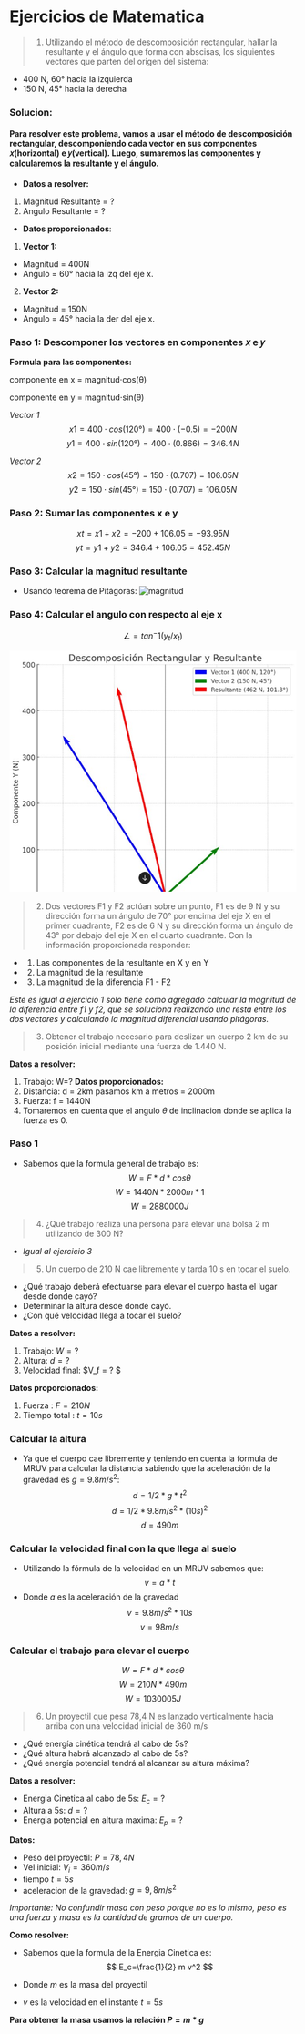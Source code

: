 # Ejercicios de Matematica


> 1. Utilizando el método de descomposición rectangular, hallar la resultante y el ángulo que forma
con abscisas, los siguientes vectores que parten del origen del sistema:
- 400 N, 60° hacia la izquierda
- 150 N, 45° hacia la derecha

### Solucion: 

#### Para resolver este problema, vamos a usar el método de descomposición rectangular, descomponiendo cada vector en sus componentes 𝑥(horizontal) e 𝑦(vertical). Luego, sumaremos las componentes y calcularemos la resultante y el ángulo.

- **Datos a resolver:**
1. Magnitud Resultante = ?
2. Angulo Resultante = ?
- **Datos proporcionados**:
1. **Vector 1:**
 - Magnitud = 400N
 - Angulo = 60° hacia la izq del eje x.
2. **Vector 2:**
 - Magnitud = 150N
 - Angulo = 45° hacia la der del eje x.

### Paso 1: Descomponer los vectores en componentes 𝑥 e 𝑦
**Formula para las componentes:**

componente en x = magnitud⋅cos(θ)

componente en y = magnitud⋅sin(θ)

*Vector 1*
$$
x1=400⋅cos(120°)=400⋅(−0.5)=−200N
$$
$$
y1=400⋅sin(120°)=400⋅(0.866)=346.4N
$$

*Vector 2*
$$
x2=150⋅cos(45°)=150⋅(0.707)=106.05N
$$
$$
y2=150⋅sin(45°)=150⋅(0.707)=106.05N
$$

### Paso 2: Sumar las componentes x e y
$$
xt = x1 + x2 = -200 + 106.05 = -93.95N
$$
$$
yt = y1 + y2 = 346.4 + 106.05 = 452.45N
$$

### Paso 3: Calcular la magnitud resultante
- Usando teorema de Pitágoras:
![magnitud](https://latex.codecogs.com/svg.image?\bg{white}$$R=\sqrt{x_t^2&plus;y_t^2}$$$$R=\sqrt{(-95.95)^2&plus;(452.45)^2}=\sqrt{8826.6&plus;204710.5}=\sqrt{213537.1}$$$$R\approx&space;462N$$)

### Paso 4: Calcular el angulo con respecto al eje x
$$
\angle = tan^-1(y_t/x_t)
$$

![grafica1](grafica1.jpg)

> 2. Dos vectores F1 y F2 actúan sobre un punto, F1 es de 9 N y su dirección forma un ángulo de 70° por encima del eje X en el primer cuadrante, F2 es de 6 N y su dirección forma un ángulo de 43° por debajo del eje X en el cuarto cuadrante. Con la información proporcionada responder:
 - 1. Las componentes de la resultante en X y en Y
 - 2. La magnitud de la resultante
 - 3. La magnitud de la diferencia F1 - F2

*Este es igual a ejercicio 1 solo tiene como agregado calcular la magnitud de la diferencia entre f1 y f2, que se soluciona realizando una resta entre los dos vectores y calculando la magnitud diferencial usando pitágoras.*

> 3. Obtener el trabajo necesario para deslizar un cuerpo 2 km de su posición inicial mediante una fuerza de 1.440 N. 

**Datos a resolver:**
1. Trabajo: W=?
**Datos proporcionados:**
1. Distancia: d = 2km pasamos km a metros = 2000m
2. Fuerza: f = 1440N
3. Tomaremos en cuenta que el angulo $\theta$ de inclinacion donde se aplica la fuerza es 0. 

### Paso 1
- Sabemos que la formula general de trabajo es:
$$
W = F * d * cos\theta
$$
$$
W = 1440N * 2000m * 1
$$
$$
W = 2880000J
$$
> 4.  ¿Qué trabajo realiza una persona para elevar una bolsa 2 m utilizando de 300 N?
- *Igual al ejercicio 3*

>5. Un cuerpo de 210 N cae libremente y tarda 10 s en tocar el suelo.
 - ¿Qué trabajo deberá efectuarse para elevar el cuerpo hasta el lugar desde donde cayó?
 - Determinar la altura desde donde cayó.
 - ¿Con qué velocidad llega a tocar el suelo?

 **Datos a resolver:**
 1. Trabajo: $W = ?$
 2. Altura: $d = ?$
 3. Velocidad final: $V_f = ? $ 

 **Datos proporcionados:**
 1. Fuerza : $F = 210N$
 2. Tiempo total : $t = 10s$

 ### Calcular la altura
 - Ya que el cuerpo cae libremente y teniendo en cuenta la formula de MRUV para calcular la distancia sabiendo que la aceleración de la gravedad es $g = 9.8 m/s^2$:
 $$
 d = 1/2 *g*t^2
 $$
 $$
 d = 1/2 * 9.8m/s^2 *(10s)^2
 $$
 $$
 d = 490m
 $$

 ### Calcular la velocidad final con la que llega al suelo
 - Utilizando la fórmula de la velocidad en un MRUV sabemos que:
 $$
 v = a * t
 $$
 - Donde $a$ es la aceleración de la gravedad
 $$
 v = 9.8m/s^2 * 10s
 $$
 $$
 v = 98m/s
 $$

### Calcular el trabajo para elevar el cuerpo

$$
W = F * d * cos \theta
$$
$$
W = 210N * 490m
$$
$$
W = 1030005 J
$$

> 6. Un proyectil que pesa 78,4 N es lanzado verticalmente hacia arriba con una velocidad inicial de
360 m/s
- ¿Qué energía cinética tendrá al cabo de 5s? 
- ¿Qué altura habrá alcanzado al cabo de 5s? 
- ¿Qué energía potencial tendrá al alcanzar su altura máxima?

**Datos a resolver:**
- Energia Cinetica al cabo de 5s: $E_c = ?$
- Altura a 5s: $d=?$
- Energia potencial en altura maxima: $E_p = ?$

**Datos:**
- Peso del proyectil: $P = 78,4N$
- Vel inicial: $V_i = 360m/s$
- tiempo $t = 5s$
- aceleracion de la gravedad: $g=9,8m/s^2$


*Importante: No confundir masa con peso porque no es lo mismo, peso es una fuerza y masa es la cantidad de gramos de un cuerpo.*

**Como resolver:**
- Sabemos que la formula de la Energia Cinetica es: 
$$
E_c=\frac{1}{2} m v^2
$$

- Donde $m$ es la masa del proyectil
- $v$ es la velocidad en el instante $t= 5s$

**Para obtener la masa usamos la relación $P = m * g$**